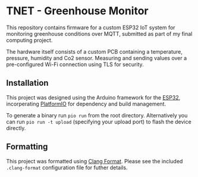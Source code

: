 # TNET - Greenhouse Monitor

This repository contains firmware for a custom ESP32 IoT system for monitoring greenhouse conditions over MQTT, submitted as part of my final computing project.

The hardware itself consists of a custom PCB containing a temperature, pressure, humidity and Co2 sensor. Measuring and sending values over a pre-configured Wi-Fi connection using TLS for security.

## Installation

This project was designed using the Arduino framework for the [ESP32](https://github.com/espressif/arduino-esp32), incorperating [PlatformIO](https://github.com/platformio/platformio-core) for dependency and build management.

To generate a binary run `pio run` from the root directory. 
Alternatively you can run `pio run -t upload` (specifying your upload port) to flash the device directly.

## Formatting

This project was formatted using [Clang Format](https://clang.llvm.org/docs/ClangFormat.html). Please see the included `.clang-format` configuration file for futher details.
